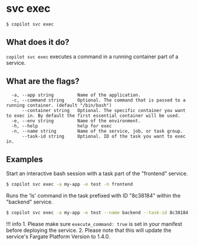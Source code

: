 # svc exec
```
$ copilot svc exec
```

## What does it do?
`copilot svc exec` executes a command in a running container part of a service.

## What are the flags?
```
  -a, --app string         Name of the application.
  -c, --command string     Optional. The command that is passed to a running container. (default "/bin/bash")
      --container string   Optional. The specific container you want to exec in. By default the first essential container will be used.
  -e, --env string         Name of the environment.
  -h, --help               help for exec
  -n, --name string        Name of the service, job, or task group.
      --task-id string     Optional. ID of the task you want to exec in.
```

## Examples

Start an interactive bash session with a task part of the "frontend" service.

```bash
$ copilot svc exec -a my-app -e test -n frontend
```

Runs the 'ls' command in the task prefixed with ID "8c38184" within the "backend" service.

```bash
$ copilot svc exec -a my-app -e test --name backend --task-id 8c38184 --command "ls"
```

!!! info
    1. Please make sure `execute_command: true` is set in your manifest before deploying the service.
    2. Please note that this will update the service's Fargate Platform Version to 1.4.0.
